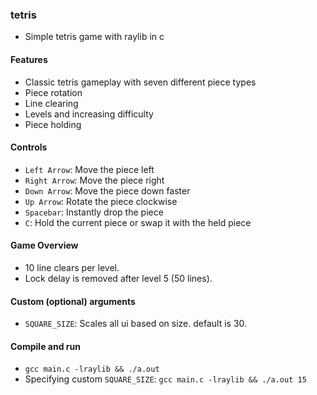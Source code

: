 ### tetris
- Simple tetris game with raylib in c

#### Features

- Classic tetris gameplay with seven different piece types
- Piece rotation
- Line clearing
- Levels and increasing difficulty
- Piece holding

#### Controls
- `Left Arrow`: Move the piece left
- `Right Arrow`: Move the piece right
- `Down Arrow`: Move the piece down faster
- `Up Arrow`: Rotate the piece clockwise
- `Spacebar`: Instantly drop the piece
- `C`: Hold the current piece or swap it with the held piece

#### Game Overview
- 10 line clears per level.
- Lock delay is removed after level 5 (50 lines).

#### Custom (optional) arguments
- `SQUARE_SIZE`: Scales all ui based on size. default is 30.

#### Compile and run
- `gcc main.c -lraylib && ./a.out`
- Specifying custom `SQUARE_SIZE`: `gcc main.c -lraylib && ./a.out 15`
